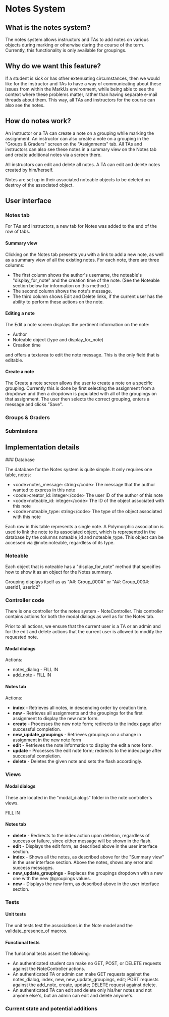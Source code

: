 Notes System
============

What is the notes system?
-------------------------

The notes system allows instructors and TAs to add notes on various objects during marking or otherwise during the course of the term. Currently, this functionality is only available for groupings.

Why do we want this feature?
----------------------------

If a student is sick or has other extenuating circumstances, then we would like for the instructor and TAs to have a way of communicating about these issues from within the MarkUs environment, while being able to see the context where these problems matter, rather than having separate e-mail threads about them. This way, all TAs and instructors for the course can also see the notes.

How do notes work?
------------------

An instructor or a TA can create a note on a grouping while marking the assignment. An instructor can also create a note on a grouping in the "Groups & Graders" screen on the "Assignments" tab. All TAs and instructors can also see these notes in a summary view on the Notes tab and create additional notes via a screen there.

All instructors can edit and delete all notes. A TA can edit and delete notes created by him/herself.

Notes are set up in their associated noteable objects to be deleted on destroy of the associated object.

User interface
--------------

### Notes tab

For TAs and instructors, a new tab for Notes was added to the end of the row of tabs.

#### Summary view

Clicking on the Notes tab presents you with a link to add a new note, as well as a summary view of all the existing notes. For each note, there are three columns:

-   The first column shows the author's username, the noteable's "display\_for\_note" and the creation time of the note. (See the Noteable section below for information on this method.)
-   The second column shows the note's message.
-   The third column shows Edit and Delete links, if the current user has the ability to perform these actions on the note.

#### Editing a note

The Edit a note screen displays the pertinent information on the note:

-   Author
-   Noteable object (type and display\_for\_note)
-   Creation time

and offers a textarea to edit the note message. This is the only field that is editable.

#### Create a note

The Create a note screen allows the user to create a note on a specific grouping. Currently this is done by first selecting the assignment from a dropdown and then a dropdown is populated with all of the groupings on that assignment. The user then selects the correct grouping, enters a message and clicks "Save".

### Groups & Graders

### Submissions

Implementation details
----------------------

\#\#\# Database

The database for the Notes system is quite simple. It only requires one table, notes:

-   <code\>notes\_message: string</code\> The message that the author wanted to express in this note
-   <code\>creator\_id: integer</code\> The user ID of the author of this note
-   <code\>noteable\_id: integer</code\> The ID of the object associated with this note
-   <code\>noteable\_type: string</code\> The type of the object associated with this note

Each row in this table represents a single note. A Polymorphic association is used to link the note to its associated object, which is represented in the database by the columns noteable\_id and noteable\_type. This object can be accessed via @note.noteable, regardless of its type.

### Noteable

Each object that is noteable has a "display\_for\_note" method that specifies how to show it as an object for the Notes summary.

Grouping displays itself as as "A\#: Group\_000\#" or "A\#: Group\_000\#: userid1, userid2"

### Controller code

There is one controller for the notes system - NoteController. This controller contains actions for both the modal dialogs as well as for the Notes tab.

Prior to all actions, we ensure that the current user is a TA or an admin and for the edit and delete actions that the current user is allowed to modify the requested note.

#### Modal dialogs

Actions:

-   notes\_dialog - FILL IN
-   add\_note - FILL IN

#### Notes tab

Actions:

-   **index** - Retrieves all notes, in descending order by creation time.
-   **new** - Retrieves all assignments and the groupings for the first assignment to display the new note form.
-   **create** - Processes the new note form; redirects to the index page after successful completion.
-   **new\_update\_groupings** - Retrieves groupings on a change in assignment in the new note form
-   **edit** - Retrieves the note information to display the edit a note form.
-   **update** - Processes the edit note form; redirects to the index page after successful completion.
-   **delete** - Deletes the given note and sets the flash accordingly.

### Views

#### Modal dialogs

These are located in the "modal\_dialogs" folder in the note controller's views.

FILL IN

#### Notes tab

-   **delete** - Redirects to the index action upon deletion, regardless of success or failure, since either message will be shown in the flash.
-   **edit** - Displays the edit form, as described above in the user interface section.
-   **index** - Shows all the notes, as described above for the "Summary view" in the user interface section. Above the notes, shows any error and success messages.
-   **new\_update\_groupings** - Replaces the groupings dropdown with a new one with the new @groupings values.
-   **new** - Displays the new form, as described above in the user interface section.

### Tests

#### Unit tests

The unit tests test the associations in the Note model and the validate\_presence\_of macros.

#### Functional tests

The functional tests assert the following:

-   An authenticated student can make no GET, POST, or DELETE requests against the NoteController actions.
-   An authenticated TA or admin can make GET requests against the notes\_dialog, index, new, new\_update\_groupings, edit; POST requests against the add\_note, create, update; DELETE request against delete.
-   An authenticated TA can edit and delete only his/her notes and not anyone else's, but an admin can edit and delete anyone's.

### Current state and potential additions